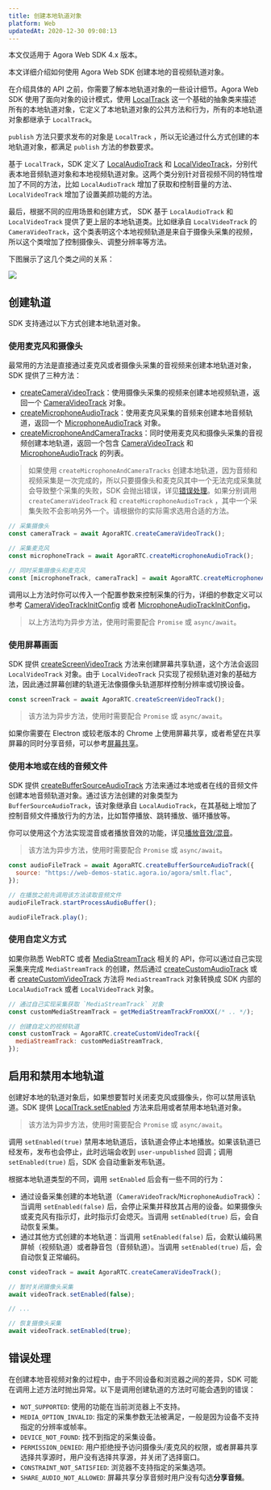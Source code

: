 ```yaml
---
title: 创建本地轨道对象
platform: Web
updatedAt: 2020-12-30 09:08:13
---
```

<div class="alert note">本文仅适用于 Agora Web SDK 4.x 版本。</div>

本文详细介绍如何使用 Agora Web SDK 创建本地的音视频轨道对象。

在介绍具体的 API 之前，你需要了解本地轨道对象的一些设计细节。Agora Web SDK 使用了面向对象的设计模式，使用 [LocalTrack](./API%20Reference/web/v4.2.1/interfaces/ilocaltrack.html) 这一个基础的抽象类来描述所有的本地轨道对象，它定义了本地轨道对象的公共方法和行为，所有的本地轨道对象都继承于 `LocalTrack`。

`publish` 方法只要求发布的对象是 `LocalTrack` ，所以无论通过什么方式创建的本地轨道对象，都满足 `publish` 方法的参数要求。

基于 `LocalTrack`，SDK 定义了 [LocalAudioTrack](./API%20Reference/web/v4.2.1/interfaces/ilocalaudiotrack.html) 和 [LocalVideoTrack](./API%20Reference/web/v4.2.1/interfaces/ilocalvideotrack.html)，分别代表本地音频轨道对象和本地视频轨道对象。这两个类分别针对音视频不同的特性增加了不同的方法，比如 `LocalAudioTrack` 增加了获取和控制音量的方法、`LocalVideoTrack` 增加了设置美颜功能的方法。

最后，根据不同的应用场景和创建方式， SDK 基于 `LocalAudioTrack` 和 `LocalVideoTrack` 提供了更上层的本地轨道类。比如继承自 `LocalVideoTrack` 的 `CameraVideoTrack`，这个类表明这个本地视频轨道是来自于摄像头采集的视频，所以这个类增加了控制摄像头、调整分辨率等方法。

下图展示了这几个类之间的关系：

![](https://web-cdn.agora.io/docs-files/1600843075409)

## 创建轨道

SDK 支持通过以下方式创建本地轨道对象。

### 使用麦克风和摄像头

最常用的方法是直接通过麦克风或者摄像头采集的音视频来创建本地轨道对象，SDK 提供了三种方法：

- [createCameraVideoTrack](./API%20Reference/web/v4.2.1/interfaces/iagorartc.html#createcameravideotrack)：使用摄像头采集的视频来创建本地视频轨道，返回一个 [CameraVideoTrack](./API%20Reference/web/v4.2.1/interfaces/icameravideotrack.html) 对象。
- [createMicrophoneAudioTrack](./API%20Reference/web/v4.2.1/interfaces/iagorartc.html#createmicrophoneaudiotrack)：使用麦克风采集的音频来创建本地音频轨道，返回一个 [MicrophoneAudioTrack](./API%20Reference/web/v4.2.1/interfaces/imicrophoneaudiotrack.html) 对象。
- [createMicrophoneAndCameraTracks](./API%20Reference/web/v4.2.1/interfaces/iagorartc.html#createmicrophoneandcameratracks)：同时使用麦克风和摄像头采集的音视频创建本地轨道，返回一个包含 [CameraVideoTrack](./API%20Reference/web/v4.2.1/interfaces/icameravideotrack.html) 和 [MicrophoneAudioTrack](./API%20Reference/web/v4.2.1/interfaces/imicrophoneaudiotrack.html) 的列表。

> 如果使用 `createMicrophoneAndCameraTracks` 创建本地轨道，因为音频和视频采集是一次完成的，所以只要摄像头和麦克风其中一个无法完成采集就会导致整个采集的失败，SDK 会抛出错误，详见[错误处理](#error)。如果分别调用 `createCameraVideoTrack` 和 `createMicrophoneAudioTrack` ，其中一个采集失败不会影响另外一个。请根据你的实际需求选用合适的方法。

```js
// 采集摄像头
const cameraTrack = await AgoraRTC.createCameraVideoTrack();

// 采集麦克风
const microphoneTrack = await AgoraRTC.createMicrophoneAudioTrack();

// 同时采集摄像头和麦克风
const [microphoneTrack, cameraTrack] = await AgoraRTC.createMicrophoneAndCameraTracks();
```

调用以上方法时你可以传入一个配置参数来控制采集的行为，详细的参数定义可以参考 [CameraVideoTrackInitConfig](./API%20Reference/web/v4.2.1/interfaces/cameravideotrackinitconfig.html) 或者 [MicrophoneAudioTrackInitConfig](./API%20Reference/web/v4.2.1/interfaces/microphoneaudiotrackinitconfig.html)。

> 以上方法均为异步方法，使用时需要配合 `Promise` 或 `async/await`。

### 使用屏幕画面

SDK 提供 [createScreenVideoTrack](./API%20Reference/web/v4.2.1/interfaces/iagorartc.html#createscreenvideotrack) 方法来创建屏幕共享轨道，这个方法会返回 `LocalVideoTrack` 对象。由于 `LocalVideoTrack` 只实现了视频轨道对象的基础方法，因此通过屏幕创建的轨道无法像摄像头轨道那样控制分辨率或切换设备。

```js
const screenTrack = await AgoraRTC.createScreenVideoTrack();
```

> 该方法为异步方法，使用时需要配合 `Promise` 或 `async/await`。

如果你需要在 Electron 或较老版本的 Chrome 上使用屏幕共享，或者希望在共享屏幕的同时分享音频，可以参考[屏幕共享](screensharing_web_ng)。

### 使用本地或在线的音频文件

SDK 提供 [createBufferSourceAudioTrack](./API%20Reference/web/v4.2.1/interfaces/iagorartc.html#createbuffersourceaudiotrack) 方法来通过本地或者在线的音频文件创建本地音频轨道对象。通过该方法创建的对象类型为 `BufferSourceAudioTrack`，该对象继承自 `LocalAudioTrack`，在其基础上增加了控制音频文件播放行为的方法，比如暂停播放、跳转播放、循环播放等。

你可以使用这个方法实现混音或者播放音效的功能，详见[播放音效/混音](audio_effect_mixing_web_ng)。

> 该方法为异步方法，使用时需要配合 `Promise` 或 `async/await`。

```js
const audioFileTrack = await AgoraRTC.createBufferSourceAudioTrack({
  source: "https://web-demos-static.agora.io/agora/smlt.flac",
});

// 在播放之前先调用该方法读取音频文件
audioFileTrack.startProcessAudioBuffer();

audioFileTrack.play();
```

### 使用自定义方式

如果你熟悉 WebRTC 或者 [MediaStreamTrack](https://developer.mozilla.org/en-US/docs/Web/API/MediaStreamTrack) 相关的 API，你可以通过自己实现采集来完成 `MediaStreamTrack` 的创建，然后通过 [createCustomAudioTrack](./API%20Reference/web/v4.2.1/interfaces/iagorartc.html#createcustomaudiotrack) 或者 [createCustomVideoTrack](./API%20Reference/web/v4.2.1/interfaces/iagorartc.html#createcustomvideotrack) 方法将 `MediaStreamTrack` 对象转换成 SDK 内部的 `LocalAudioTrack` 或者 `LocalVideoTrack` 对象。

```js
// 通过自己实现采集获取 `MediaStreamTrack` 对象
const customMediaStreamTrack = getMediaStreamTrackFromXXX(/* .. */);

// 创建自定义的视频轨道
const customTrack = AgoraRTC.createCustomVideoTrack({
  mediaStreamTrack: customMediaStreamTrack,
});
```

## 启用和禁用本地轨道

创建好本地的轨道对象后，如果想要暂时关闭麦克风或摄像头，你可以禁用该轨道。SDK 提供 [LocalTrack.setEnabled](./API%20Reference/web/v4.2.1/interfaces/ilocaltrack.html#setenabled) 方法来启用或者禁用本地轨道对象。

> 该方法为异步方法，使用时需要配合 `Promise` 或 `async/await`。

调用 `setEnabled(true)` 禁用本地轨道后，该轨道会停止本地播放。如果该轨道已经发布，发布也会停止，此时远端会收到 `user-unpublished` 回调；调用 `setEnabled(true)` 后，SDK 会自动重新发布轨道。

根据本地轨道类型的不同，调用 `setEnabled` 后会有一些不同的行为：

- 通过设备采集创建的本地轨道（`CameraVideoTrack`/`MicrophoneAudioTrack`）：当调用 `setEnabled(false)` 后，会停止采集并释放其占用的设备。如果摄像头或麦克风有指示灯，此时指示灯会熄灭。当调用 `setEnabled(true)` 后，会自动恢复采集。
- 通过其他方式创建的本地轨道：当调用 `setEnabled(false)` 后，会默认编码黑屏帧（视频轨道）或者静音包（音频轨道）。当调用 `setEnabled(true)` 后，会自动恢复正常编码。

```js
const videoTrack = await AgoraRTC.createCameraVideoTrack();

// 暂时关闭摄像头采集
await videoTrack.setEnabled(false);

// ...

// 恢复摄像头采集
await videoTrack.setEnabled(true);
```

## <a name="error"></a>错误处理

在创建本地音视频对象的过程中，由于不同设备和浏览器之间的差异，SDK 可能在调用上述方法时抛出异常。以下是调用创建轨道的方法时可能会遇到的错误：

- `NOT_SUPPORTED`: 使用的功能在当前浏览器上不支持。
- `MEDIA_OPTION_INVALID`: 指定的采集参数无法被满足，一般是因为设备不支持指定的分辨率或帧率。
- `DEVICE_NOT_FOUND`: 找不到指定的采集设备。
- `PERMISSION_DENIED`: 用户拒绝授予访问摄像头/麦克风的权限，或者屏幕共享选择共享源时，用户没有选择共享源，并关闭了选择窗口。
- `CONSTRAINT_NOT_SATISFIED`: 浏览器不支持指定的采集选项。
- `SHARE_AUDIO_NOT_ALLOWED`: 屏幕共享分享音频时用户没有勾选**分享音频**。